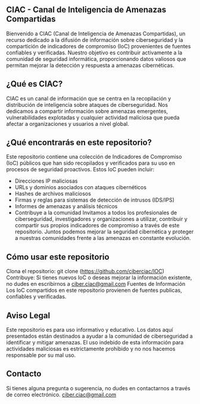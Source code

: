 ## CIAC - Canal de Inteligencia de Amenazas Compartidas
Bienvenido a CIAC (Canal de Inteligencia de Amenazas Compartidas), un recurso dedicado a la difusión de información sobre ciberseguridad y la compartición de indicadores de compromiso (IoC) provenientes de fuentes confiables y verificadas. Nuestro objetivo es contribuir activamente a la comunidad de seguridad informática, proporcionando datos valiosos que permitan mejorar la detección y respuesta a amenazas cibernéticas.

## ¿Qué es CIAC?
CIAC es un canal de información que se centra en la recopilación y distribución de inteligencia sobre ataques de ciberseguridad. Nos dedicamos a compartir información sobre amenazas emergentes, vulnerabilidades explotadas y cualquier actividad maliciosa que pueda afectar a organizaciones y usuarios a nivel global.

## ¿Qué encontrarás en este repositorio?
Este repositorio contiene una colección de Indicadores de Compromiso (IoC) públicos que han sido recopilados y verificados para su uso en procesos de seguridad proactivos. Estos IoC pueden incluir:

- Direcciones IP maliciosas
- URLs y dominios asociados con ataques cibernéticos
- Hashes de archivos maliciosos
- Firmas y reglas para sistemas de detección de intrusos (IDS/IPS)
- Informes de amenazas y análisis técnicos
- Contribuye a la comunidad
Invitamos a todos los profesionales de ciberseguridad, investigadores y organizaciones a utilizar, contribuir y compartir sus propios indicadores de compromiso a través de este repositorio. Juntos podemos mejorar la seguridad cibernética y proteger a nuestras comunidades frente a las amenazas en constante evolución.

## Cómo usar este repositorio
Clona el repositorio: git clone (https://github.com/ciberciac/IOC)
Contribuye: Si tienes nuevos IoC o deseas mejorar la información existente, no dudes en escribirnos a ciber.ciac@gmail.com
Fuentes de Información
Los IoC compartidos en este repositorio provienen de fuentes publicas, confiables y verificadas.

## Aviso Legal
Este repositorio es para uso informativo y educativo. Los datos aquí presentados están destinados a ayudar a la comunidad de ciberseguridad a identificar y mitigar amenazas. El uso indebido de esta información para actividades maliciosas es estrictamente prohibido y no nos hacemos responsable por su mal uso. 

## Contacto
Si tienes alguna pregunta o sugerencia, no dudes en contactarnos a través de correo electrónico.
ciber.ciac@gmail.com

